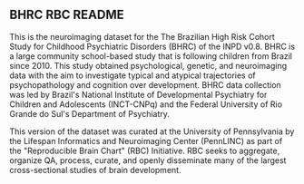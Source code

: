 ## BHRC RBC README
This is the neuroimaging dataset for the The Brazilian High Risk Cohort Study for Childhood Psychiatric Disorders (BHRC) 
of the INPD v0.8. BHRC is a large community school-based study that is following children from Brazil since 2010. 
This study obtained psychological, genetic, and neuroimaging data with the aim to investigate typical and atypical 
trajectories of psychopathology and cognition over development. BHRC data collection was led by Brazil's National Institute 
of Developmental Psychiatry for Children and Adolescents (INCT-CNPq) and the Federal University of Rio Grande do Sul's 
Department of Psychiatry. 

This version of the dataset was curated at the University of Pennsylvania by the Lifespan Informatics 
and Neuroimaging Center (PennLINC) as part of the "Reproducible Brain Chart" (RBC) Initiative. RBC seeks to aggregate, 
organize QA, process, curate, and openly disseminate many of the largest cross-sectional studies of brain development.

